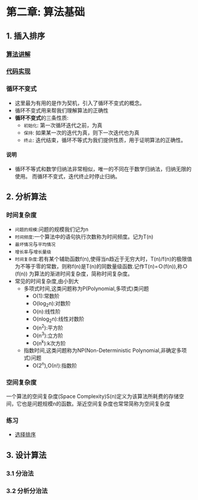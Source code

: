 # 第二章: 算法基础

## 1. 插入排序
### [算法讲解](../algorithm/SORT_INSERT.md)
### [代码实现](../../src/ita/chap02/sort_insert.cpp)
### 循环不变式
* 这里最为有用的是作为契机，引入了循环不变式的概念。
* 循环不变式用来帮我们理解算法的正确性
* **循环不变式**的三条性质:
    * `初始化`: 第一次循环迭代之前，为真
    * `保持`: 如果某一次的迭代为真，则下一次迭代也为真
    * `终止`: 迭代结束，循环不等式为我们提供性质，用于证明算法的正确性。

#### 说明
* 循环不等式和数学归纳法非常相似，唯一的不同在于数学归纳法，归纳无限的使用。 而循环不变式，迭代终止时停止归纳。

## 2. 分析算法

### 时间复杂度
* `问题的规模`:问题的规模我们记为n
* `时间频度`:一个算法中的语句执行次数称为时间频度。记为T(n)
* `最坏情况`与`平均情况`
* `增长率`与`增长量级`
* `时间复杂度`:若有某个辅助函数f(n),使得当n趋近于无穷大时，T(n)/f(n)的极限值为不等于零的常数，则称f(n)是T(n)的同数量级函数.记作T(n)=Ｏ(f(n)),称Ｏ(f(n)) 为算法的渐进时间复杂度，简称时间复杂度。
* 常见的时间复杂度,由小到大
    * 多项式时间,这类问题称为P(Polynomial,多项式)类问题
        * O(1):常数阶
        * O(log<sub>2</sub>n):对数阶
        * O(n):线性阶
        * O(nlog<sub>2</sub>n):线性对数阶
        * O(n<sup>2</sup>):平方阶
        * O(n<sup>3</sup>):立方阶
        * O(n<sup>k</sup>):k次方阶
    * 指数时间,这类问题称为NP(Non-Deterministic Polynomial,非确定多项式)问题
        * O(2<sup>n</sup>),Ο(n!):指数阶
      
### 空间复杂度
一个算法的空间复杂度(Space Complexity)S(n)定义为该算法所耗费的存储空间，它也是问题规模n的函数。渐近空间复杂度也常常简称为空间复杂度

### 练习
* [选择排序]()
## 3. 设计算法

### 3.1 分治法

### 3.2 分析分治法